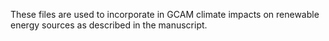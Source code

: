 
These files are used to incorporate in GCAM climate impacts on renewable energy sources as described in the manuscript.
